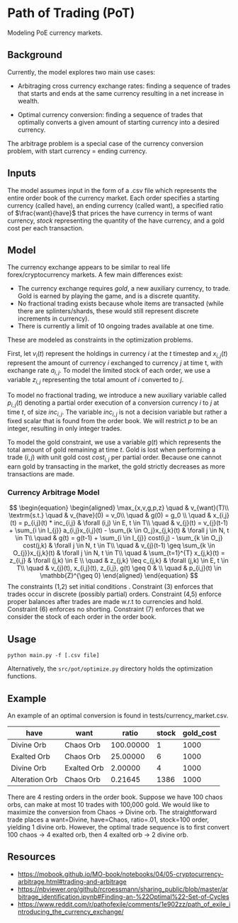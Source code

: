# Path of Trading (PoT)
Modeling PoE currency markets.

## Background
Currently, the model explores two main use cases: 
- Arbitraging cross currency exchange rates: finding a sequence of trades that starts and ends at the same currency resulting in a net increase in wealth. 

- Optimal currency conversion: finding a sequence of trades that optimally converts a given amount of starting currency into a desired currency.

The arbitrage problem is a special case of the currency conversion problem, with start currency = ending currency. 
## Inputs
The model assumes input in the form of a .csv file which represents the entire order book of the currency market. Each order specifies a starting currency (called have), an ending currency (called want), a specified ratio of $\frac{want}{have}$ that prices the have currency in terms of want currency, *stock* representing the quantity of the have currency, and a gold cost per each transaction. 

## Model
The currency exchange appears to be similar to real life forex/cryptocurrency markets. A few main differences exist: 
- The currency exchange requires *gold*, a new auxiliary currency, to trade. Gold is earned by playing the game, and is a discrete quantity. 
- No fractional trading exists because whole items are transacted (while there are splinters/shards, these would still represent discrete increments in currency). 
- There is currently a limit of 10 ongoing trades available at one time. 

These are modeled as constraints in the optimization problems. 

First, let $v_{i}(t)$ represent the holdings in currency $i$ at the $t$ timestep and $x_{i,j}(t)$ represent the amount of currency $i$ exchanged to currency $j$ at time t, with exchange rate $a_{i,j}$. To model the limited stock of each order, we use a variable $z_{i,j}$ representing the total amount of $i$ converted to $j$.

To model no fractional trading, we introduce a new auxiliary variable called $p_{i,j}(t)$ denoting a partial order execution of a conversion currency $i$ to $j$ at time $t$, of size $inc_{i,j}$. The variable $inc_{i,j}$ is not a decision variable but rather a fixed scalar that is found from the order book. We will restrict $p$ to be an integer, resulting in only integer trades. 

To model the gold constraint, we use a variable $g(t)$ which represents the total amount of gold remaining at time $t$. Gold is lost when performing a trade $(i,j)$ with unit gold cost $cost_{i,j}$ per partial order. Because one cannot earn gold by transacting in the market, the gold strictly decreases as more transactions are made. 


### Currency Arbitrage Model
$$
\begin{equation}
\begin{aligned}
\max_{x,v,g,p,z} \quad & v_{want}(T)\\
\textrm{s.t.} 
\quad & v_{have}(0) = v_0\\
\quad & g(0) = g_0 \\
\quad & x_{i,j}(t) = p_{i,j}(t) * inc_{i,j} & \forall (i,j) \in E, t \in T\\
\quad & v_{j}(t) = v_{j}(t-1) + \sum_{i \in I_{j}} a_{i,j}x_{i,j}(t) - \sum_{k \in O_j}x_{j,k}(t) & \forall j \in N, t \in T\\
\quad & g(t) = g(t-1) + \sum_{i \in I_{j}} cost(i,j) - \sum_{k \in O_j} cost(j,k) & \forall j \in N, t \in T\\
\quad & v_{j}(t-1) \geq \sum_{k \in O_{j}}x_{j,k}(t) & \forall j \in N, t \in T\\
\quad & \sum_{t=1}^{T} x_{j,k}(t) = z_{i,j} & \forall (j,k) \in E \\
\quad & z_{j,k} \leq c_{j,k} & \forall (j,k) \in E, t \in T\\
\quad & v_{j}(t), x_{i,j}(t), z_{i,j}, g(t) \geq 0 & \\
\quad & p_{i,j}(t) \in \mathbb{Z}^{\geq 0}
\end{aligned}
\end{equation}
$$
The constraints (1,2) set initial conditions . Constraint (3) enforces that trades occur in discrete (possibly partial) orders. Constraint (4,5) enforce proper balances after trades are made w.r.t to currencies and hold. Constraint (6) enforces no shorting. Constraint (7) enforces that we consider the stock of each order in the order book.  

## Usage 
```
python main.py -f [.csv file]
```

Alternatively, the ```src/pot/optimize.py``` directory holds the optimization functions.
## Example
An example of an optimal conversion is found in tests/currency_market.csv.

| have           | want        | ratio     | stock | gold_cost |
|----------------|-------------|-----------|-------|-----------|
| Divine Orb     | Chaos Orb   | 100.00000 | 1     | 1000      |
| Exalted Orb    | Chaos Orb   | 25.00000  | 6     | 1000      |
| Divine Orb     | Exalted Orb | 2.00000   | 4     | 1000      |
| Alteration Orb | Chaos Orb   | 0.21645   | 1386  | 1000      |

There are 4 resting orders in the order book. Suppose we have 100 chaos orbs, can make at most 10 trades with 100,000 gold. We would like to maximize the conversion from Chaos -> Divine orb. The straightforward trade places a want=Divine, have=Chaos, ratio=.01, stock=100 order, yielding 1 divine orb. However, the optimal trade sequence is to first convert 100 chaos -> 4 exalted orb, then 4 exalted orb -> 2 divine orb. 

## Resources
- https://mobook.github.io/MO-book/notebooks/04/05-cryptocurrency-arbitrage.html#trading-and-arbitrage
- https://nbviewer.org/github/rcroessmann/sharing_public/blob/master/arbitrage_identification.ipynb#Finding-an-%22Optimal%22-Set-of-Cycles
- https://www.reddit.com/r/pathofexile/comments/1e902zz/path_of_exile_introducing_the_currency_exchange/
